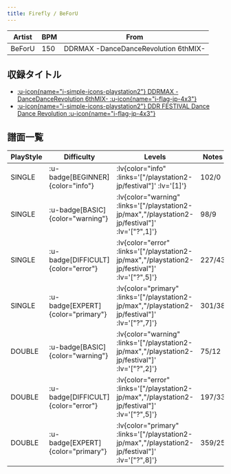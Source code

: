 ```yaml
---
title: Firefly / BeForU
---
```


|Artist|BPM|From|
|------|---|----|
|BeForU|150|DDRMAX -DanceDanceRevolution 6thMIX-|

## 収録タイトル

- [ :u-icon{name="i-simple-icons-playstation2"} DDRMAX -DanceDanceRevolution 6thMIX- :u-icon{name="i-flag-jp-4x3"} ](/playstation2-jp/max)
- [ :u-icon{name="i-simple-icons-playstation2"} DDR FESTIVAL Dance Dance Revolution :u-icon{name="i-flag-jp-4x3"} ](/playstation2-jp/festival)

## 譜面一覧

|PlayStyle|Difficulty|Levels|Notes|Movie|
|---------|----------|------|-----|-----|
|SINGLE| :u-badge[BEGINNER]{color="info"} | :lv{color="info" :links='["/playstation2-jp/festival"]' :lv='[1]'} |102/0||
|SINGLE| :u-badge[BASIC]{color="warning"} | :lv{color="warning" :links='["/playstation2-jp/max","/playstation2-jp/festival"]' :lv='["?",1]'} |98/9||
|SINGLE| :u-badge[DIFFICULT]{color="error"} | :lv{color="error" :links='["/playstation2-jp/max","/playstation2-jp/festival"]' :lv='["?",5]'} |227/43||
|SINGLE| :u-badge[EXPERT]{color="primary"} | :lv{color="primary" :links='["/playstation2-jp/max","/playstation2-jp/festival"]' :lv='["?",7]'} |301/38||
|DOUBLE| :u-badge[BASIC]{color="warning"} | :lv{color="warning" :links='["/playstation2-jp/max","/playstation2-jp/festival"]' :lv='["?",2]'} |75/12||
|DOUBLE| :u-badge[DIFFICULT]{color="error"} | :lv{color="error" :links='["/playstation2-jp/max","/playstation2-jp/festival"]' :lv='["?",5]'} |197/33||
|DOUBLE| :u-badge[EXPERT]{color="primary"} | :lv{color="primary" :links='["/playstation2-jp/max","/playstation2-jp/festival"]' :lv='["?",8]'} |359/25||
